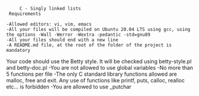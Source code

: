          C - Singly linked lists
	 Requirements

    -Allowed editors: vi, vim, emacs
    -All your files will be compiled on Ubuntu 20.04 LTS using gcc, using the options -Wall -Werror -Wextra -pedantic -std=gnu89
    -All your files should end with a new line
    -A README.md file, at the root of the folder of the project is mandatory
Your code should use the Betty style. It will be checked using betty-style.pl and betty-doc.pl
     -You are not allowed to use global variables
      -No more than 5 functions per file
      -The only C standard library functions allowed are malloc, free and exit. Any use of functions like printf, puts, calloc, realloc etc… is forbidden
     -You are allowed to use _putchar
